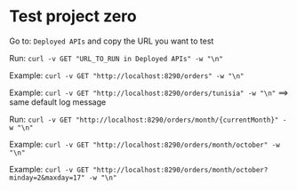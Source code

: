 # Test project zero

Go to: `Deployed APIs` and copy the URL you want to test

Run: `curl -v GET "URL_TO_RUN in Deployed APIs" -w "\n"`

Example: `curl -v GET "http://localhost:8290/orders" -w "\n"`

Example: `curl -v GET "http://localhost:8290/orders/tunisia" -w "\n"` ==> same default log message

Run: `curl -v GET "http://localhost:8290/orders/month/{currentMonth}" -w "\n"`

Example: `curl -v GET "http://localhost:8290/orders/month/october" -w "\n"`

Example: `curl -v GET "http://localhost:8290/orders/month/october?minday=2&maxday=17" -w "\n"`